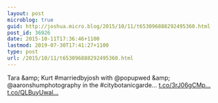 ```yaml
---
layout: post
microblog: true
guid: http://joshua.micro.blog/2015/10/11/t653096888292495360.html
post_id: 36926
date: 2015-10-11T17:36:46+1100
lastmod: 2019-07-30T17:41:27+1100
type: post
url: /2015/10/11/t653096888292495360.html
---
```

Tara &amp;amp; Kurt #marriedbyjosh with @popupwed &amp;amp; @aaronshumphotography in the #citybotanicgarde… [t.co/3rJ06gCMp...](http://t.co/3rJ06gCMpr) [t.co/QLBuyUwal...](http://t.co/QLBuyUwalg)
